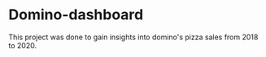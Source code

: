 # Domino-dashboard
This project was done to gain insights into domino's pizza sales from 2018 to 2020.
